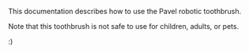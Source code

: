 This documentation describes how to use the Pavel robotic toothbrush.

Note that this toothbrush is not safe to use for children, adults, or pets.

:)
